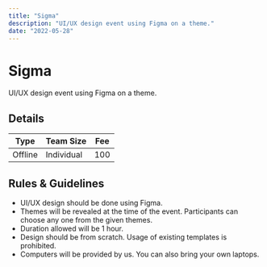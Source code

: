```yaml
---
title: "Sigma"
description: "UI/UX design event using Figma on a theme."
date: "2022-05-28"
---
```


# Sigma

UI/UX design event using Figma on a theme.

## Details

| Type    | Team Size  | Fee |
| ------- | ---------- | --- |
| Offline | Individual | 100 |

## Rules & Guidelines

-   UI/UX design should be done using Figma.
-   Themes will be revealed at the time of the event. Participants can choose any one from the given themes.
-   Duration allowed will be 1 hour.
-   Design should be from scratch. Usage of existing templates is prohibited.
-   Computers will be provided by us. You can also bring your own laptops.
